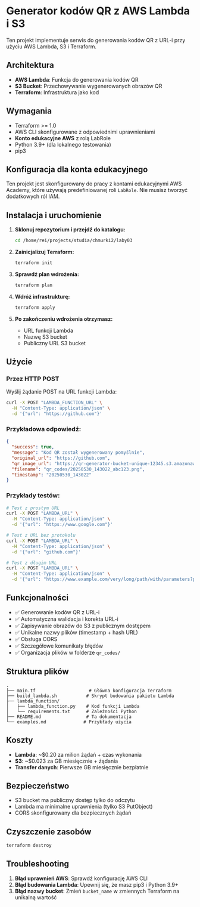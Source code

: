 # Generator kodów QR z AWS Lambda i S3

Ten projekt implementuje serwis do generowania kodów QR z URL-i przy użyciu AWS Lambda, S3 i Terraform.

## Architektura

- **AWS Lambda**: Funkcja do generowania kodów QR
- **S3 Bucket**: Przechowywanie wygenerowanych obrazów QR
- **Terraform**: Infrastruktura jako kod

## Wymagania

- Terraform >= 1.0
- AWS CLI skonfigurowane z odpowiednimi uprawnieniami
- **Konto edukacyjne AWS** z rolą LabRole
- Python 3.9+ (dla lokalnego testowania)
- pip3

## Konfiguracja dla konta edukacyjnego

Ten projekt jest skonfigurowany do pracy z kontami edukacyjnymi AWS Academy, które używają predefiniowanej roli `LabRole`. Nie musisz tworzyć dodatkowych ról IAM.

## Instalacja i uruchomienie

1. **Sklonuj repozytorium i przejdź do katalogu:**

   ```bash
   cd /home/rei/projects/studia/chmurki2/laby03
   ```

2. **Zainicjalizuj Terraform:**

   ```bash
   terraform init
   ```

3. **Sprawdź plan wdrożenia:**

   ```bash
   terraform plan
   ```

4. **Wdróż infrastrukturę:**

   ```bash
   terraform apply
   ```

5. **Po zakończeniu wdrożenia otrzymasz:**
   - URL funkcji Lambda
   - Nazwę S3 bucket
   - Publiczny URL S3 bucket

## Użycie

### Przez HTTP POST

Wyślij żądanie POST na URL funkcji Lambda:

```bash
curl -X POST "LAMBDA_FUNCTION_URL" \
  -H "Content-Type: application/json" \
  -d '{"url": "https://github.com"}'
```

### Przykładowa odpowiedź:

```json
{
  "success": true,
  "message": "Kod QR został wygenerowany pomyślnie",
  "original_url": "https://github.com",
  "qr_image_url": "https://qr-generator-bucket-unique-12345.s3.amazonaws.com/qr_codes/20250530_143022_abc123.png",
  "filename": "qr_codes/20250530_143022_abc123.png",
  "timestamp": "20250530_143022"
}
```

### Przykłady testów:

```bash
# Test z prostym URL
curl -X POST "LAMBDA_URL" \
  -H "Content-Type: application/json" \
  -d '{"url": "https://www.google.com"}'

# Test z URL bez protokołu
curl -X POST "LAMBDA_URL" \
  -H "Content-Type: application/json" \
  -d '{"url": "github.com"}'

# Test z długim URL
curl -X POST "LAMBDA_URL" \
  -H "Content-Type: application/json" \
  -d '{"url": "https://www.example.com/very/long/path/with/parameters?param1=value1&param2=value2"}'
```

## Funkcjonalności

- ✅ Generowanie kodów QR z URL-i
- ✅ Automatyczna walidacja i korekta URL-i
- ✅ Zapisywanie obrazów do S3 z publicznym dostępem
- ✅ Unikalne nazwy plików (timestamp + hash URL)
- ✅ Obsługa CORS
- ✅ Szczegółowe komunikaty błędów
- ✅ Organizacja plików w folderze `qr_codes/`

## Struktura plików

```
.
├── main.tf                    # Główna konfiguracja Terraform
├── build_lambda.sh           # Skrypt budowania pakietu Lambda
├── lambda_function/
│   ├── lambda_function.py    # Kod funkcji Lambda
│   └── requirements.txt      # Zależności Python
├── README.md                 # Ta dokumentacja
└── examples.md              # Przykłady użycia
```

## Koszty

- **Lambda**: ~$0.20 za milion żądań + czas wykonania
- **S3**: ~$0.023 za GB miesięcznie + żądania
- **Transfer danych**: Pierwsze GB miesięcznie bezpłatnie

## Bezpieczeństwo

- S3 bucket ma publiczny dostęp tylko do odczytu
- Lambda ma minimalne uprawnienia (tylko S3 PutObject)
- CORS skonfigurowany dla bezpiecznych żądań

## Czyszczenie zasobów

```bash
terraform destroy
```

## Troubleshooting

1. **Błąd uprawnień AWS**: Sprawdź konfigurację AWS CLI
2. **Błąd budowania Lambda**: Upewnij się, że masz pip3 i Python 3.9+
3. **Błąd nazwy bucket**: Zmień `bucket_name` w zmiennych Terraform na unikalną wartość

